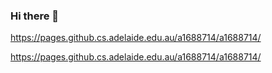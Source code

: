 ### Hi there 👋

https://pages.github.cs.adelaide.edu.au/a1688714/a1688714/

<!--
**a1688714/a1688714** is a ✨ _special_ ✨ repository because its `README.md` (this file) appears on your GitHub profile.

Here are some ideas to get you started:

- 🔭 I’m currently working on ...
- 🌱 I’m currently learning ...
- 👯 I’m looking to collaborate on ...
- 🤔 I’m looking for help with ...
- 💬 Ask me about ...
- 📫 How to reach me: ...
- 😄 Pronouns: ...
- ⚡ Fun fact: ...
-->

https://pages.github.cs.adelaide.edu.au/a1688714/a1688714/
